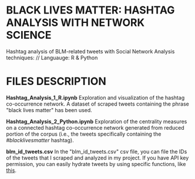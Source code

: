 # BLACK LIVES MATTER: HASHTAG ANALYSIS WITH NETWORK SCIENCE 
Hashtag analysis of BLM-related tweets with Social Network Analysis techniques: // Languauge: R &amp; Python

# FILES DESCRIPTION

**Hashtag_Analysis_1_R.ipynb**
Exploration and visualization of the hashtag co-occurrence network. A dataset of scraped tweets containing the phrase "black lives matter" has been used.

**Hashtag_Analysis_2_Python.ipynb**
Exploration of the centrality measures on a connected hashtag co-occurrence network generated from reduced portion of the corpus (i.e., the tweets specifically containing the *#blacklivesmatter* hashtag).

**blm_id_tweets.csv**
In the "blm_id_tweets.csv" csv file, you can file the IDs of the tweets that I scraped and analyzed in my project. If you have API key permission, you can easily hydrate tweets by using specific functions, like <a href=https://rdrr.io/cran/academictwitteR/man/hydrate_tweets.html>this</A>.

